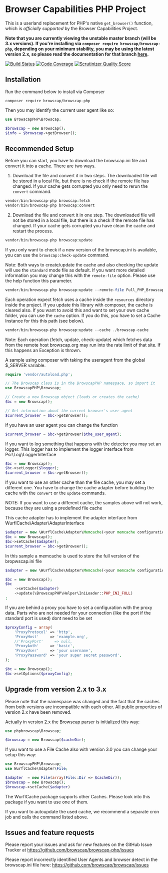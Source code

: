 Browser Capabilities PHP Project
================================

This is a userland replacement for PHP's native `get_browser()` function, which is _officially supported_ by the Browser Capabilities Project.

**Note that you are currently viewing the unstable master branch (will be 3.x versions). If you're installing via `composer require browscap/browscap-php`, depending on your minimum stability, you may be using the latest version 2.x, so please read the documentation for that branch [here](https://github.com/browscap/browscap-php/tree/2.x).**

[![Build Status](https://secure.travis-ci.org/browscap/browscap-php.png?branch=master)](http://travis-ci.org/browscap/browscap-php) [![Code Coverage](https://scrutinizer-ci.com/g/browscap/browscap-php/badges/coverage.png?s=61cb32ca83d2053ed9b140690b6e18dfa00e4639)](https://scrutinizer-ci.com/g/browscap/browscap-php/) [![Scrutinizer Quality Score](https://scrutinizer-ci.com/g/browscap/browscap-php/badges/quality-score.png?s=db1cc1699b1cb6ac6ae46754ef9612217eba5526)](https://scrutinizer-ci.com/g/browscap/browscap-php/)

Installation
------------

Run the command below to install via Composer

```shell
composer require browscap/browscap-php 
```

Then you may identify the current user agent like so:

```php
use BrowscapPHP\Browscap;

$browscap = new Browscap();
$info = $browscap->getBrowser();
```

Recommended Setup
-----------------

Before you can start, you have to download the browscap.ini file and convert it into a cache. There are two ways.

1. Download the file and convert it in two steps. The downloaded file will be stored in a local file, but there is no check
   if the remote file has changed. If your cache gets corrupted you only need to rerun the `convert` command.

```php
vendor/bin/browscap-php browscap:fetch
vendor/bin/browscap-php browscap:convert
```

2. Download the file and convert it in one step. The downloaded file will not be stored in a local file, but there is a check
   if the remote file has changed. If your cache gets corrupted you have clean the cache and restart the process.

```php
vendor/bin/browscap-php browscap:update
```

If you only want to check if a new version of the browscap.ini is available, you can use the `browscap:check-update` command.

Note: Both ways to create/update the cache and also checking the update will use the `standard` mode file as default. 
If you want more detailed information you may change this with the `remote-file` option.
Please use the help function this parameter.

```php
vendor/bin/browscap-php browscap:update --remote-file Full_PHP_BrowscapINI
```

Each operation expect fetch uses a cache inside the `resources` directory inside the project. If you update this library with 
composer, the cache is cleared also. If you want to avoid this and want to set your own cache folder, 
you can use the `cache` option. If you do this, you have to set a Cache Instance for this this path (see below).

```php
vendor/bin/browscap-php browscap:update --cache ./browscap-cache
```

Note: Each operation (fetch, update, check-update) which fetches data from the remote host browscap.org may run into the 
rate limit of that site. If this happens an Exception is thrown.

A sample using composer with taking the useragent from the global $_SERVER variable.

```php
require 'vendor/autoload.php';

// The Browscap class is in the BrowscapPHP namespace, so import it
use BrowscapPHP\Browscap;

// Create a new Browscap object (loads or creates the cache)
$bc = new Browscap();

// Get information about the current browser's user agent
$current_browser = $bc->getBrowser();
```

If you have an user agent you can change the function
```php
$current_browser = $bc->getBrowser($the_user_agent);
```

If you want to log something that happens with the detector you may set an logger.
This logger has to implement the logger interface from Psr\Log\LoggerInterface

```php
$bc = new Browscap();
$bc->setLogger($logger);
$current_browser = $bc->getBrowser();
```

If you want to use an other cache than the file cache, you may set a different one. You have to
change the cache adapter before building the cache with the `convert` or the `update` commands.

NOTE: If you want to use a different cache, the samples above will not work, because they are using
a predefined file cache

This cache adapter has to implement the adapter interface from WurflCache\Adapter\AdapterInterface
```php
$adapter = new \WurflCache\Adapter\Memcache(<your memcache configuration as array>);
$bc = new Browscap();
$bc->setCache($adapter);
$current_browser = $bc->getBrowser();
```

In this sample a memcache is used to store the full version of the bropwscap.ini file
```php
$adapter = new \WurflCache\Adapter\Memcache(<your memcache configuration as array>);

$bc = new Browscap();
$bc
    ->setCache($adapter)
    ->update(\BrowscapPHP\Helper\IniLoader::PHP_INI_FULL)
;
```

If you are behind a proxy you have to set a configuration with the proxy data. Parts who are not
needed for your connection (like the port if the standard port is used) dont need to be set

```php
$proxyConfig = array(
    'ProxyProtocol' => 'http',
    'ProxyHost'     => 'example.org',
    //'ProxyPort'     => null,
    'ProxyAuth'     => 'basic',
    'ProxyUser'     => 'your username',
    'ProxyPassword' => 'your super secret password',
);

$bc = new Browscap();
$bc->setOptions($proxyConfig);
```

Upgrade from version 2.x to 3.x
-------------------------------

Please note that the namespace was changed and the fact that the caches from both versions are incompatible with each other.
All public properties of version 2.x have been removed.

Actually in version 2.x the Browscap parser is initialized this way:

```php
use phpbrowscap\Browscap;

$browscap = new Browscap($cacheDir);
```

If you want to use a File Cache also with version 3.0 you can change your setup this way:

```php
use BrowscapPHP\Browscap;
use WurflCache\Adapter\File;

$adapter  = new File(array(File::Dir => $cacheDir));
$browscap = new Browscap();
$browscap->setCache($adapter)
```

The WurflCache package supports other Caches. Please look into this package if you want to use one of them.

If you want to autoupdate the used cache, we recommend a separate cron job and calls the command listed above.


Issues and feature requests
---------------------------

Please report your issues and ask for new features on the GitHub Issue Tracker
at https://github.com/browscap/browscap-php/issues

Please report incorrectly identified User Agents and browser detect in the browscap.ini
file here: https://github.com/browscap/browscap/issues
